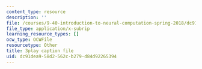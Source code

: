 ```yaml
---
content_type: resource
description: ''
file: /courses/9-40-introduction-to-neural-computation-spring-2018/dc91dea958d2562cb279d84d92265394_osYGG7TKcz8.vtt
file_type: application/x-subrip
learning_resource_types: []
ocw_type: OCWFile
resourcetype: Other
title: 3play caption file
uid: dc91dea9-58d2-562c-b279-d84d92265394
---
```

